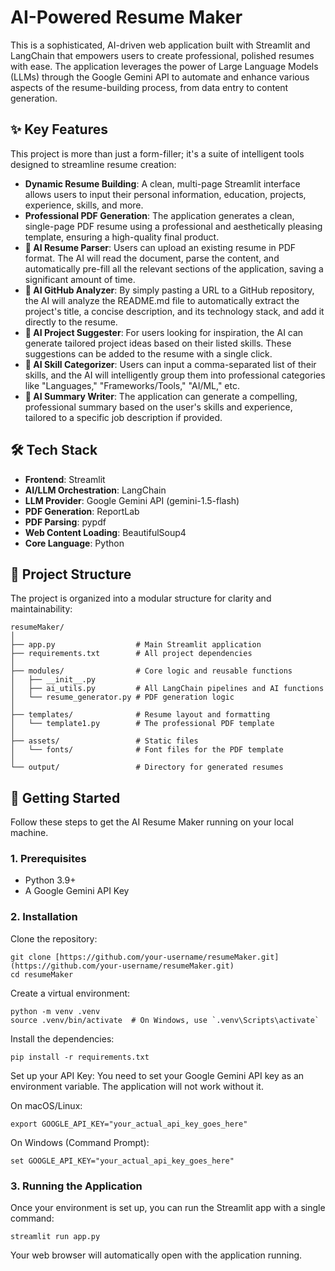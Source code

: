# AI-Powered Resume Maker

This is a sophisticated, AI-driven web application built with Streamlit and LangChain that empowers users to create professional, polished resumes with ease. The application leverages the power of Large Language Models (LLMs) through the Google Gemini API to automate and enhance various aspects of the resume-building process, from data entry to content generation.

## ✨ Key Features

This project is more than just a form-filler; it's a suite of intelligent tools designed to streamline resume creation:

*   **Dynamic Resume Building**: A clean, multi-page Streamlit interface allows users to input their personal information, education, projects, experience, skills, and more.
*   **Professional PDF Generation**: The application generates a clean, single-page PDF resume using a professional and aesthetically pleasing template, ensuring a high-quality final product.
*   **🤖 AI Resume Parser**: Users can upload an existing resume in PDF format. The AI will read the document, parse the content, and automatically pre-fill all the relevant sections of the application, saving a significant amount of time.
*   **🤖 AI GitHub Analyzer**: By simply pasting a URL to a GitHub repository, the AI will analyze the README.md file to automatically extract the project's title, a concise description, and its technology stack, and add it directly to the resume.
*   **🤖 AI Project Suggester**: For users looking for inspiration, the AI can generate tailored project ideas based on their listed skills. These suggestions can be added to the resume with a single click.
*   **🤖 AI Skill Categorizer**: Users can input a comma-separated list of their skills, and the AI will intelligently group them into professional categories like "Languages," "Frameworks/Tools," "AI/ML," etc.
*   **🤖 AI Summary Writer**: The application can generate a compelling, professional summary based on the user's skills and experience, tailored to a specific job description if provided.

## 🛠️ Tech Stack

*   **Frontend**: Streamlit
*   **AI/LLM Orchestration**: LangChain
*   **LLM Provider**: Google Gemini API (gemini-1.5-flash)
*   **PDF Generation**: ReportLab
*   **PDF Parsing**: pypdf
*   **Web Content Loading**: BeautifulSoup4
*   **Core Language**: Python

## 📂 Project Structure

The project is organized into a modular structure for clarity and maintainability:

```
resumeMaker/
│
├── app.py                  # Main Streamlit application
├── requirements.txt        # All project dependencies
│
├── modules/                # Core logic and reusable functions
│   ├── __init__.py
│   ├── ai_utils.py         # All LangChain pipelines and AI functions
│   └── resume_generator.py # PDF generation logic
│
├── templates/              # Resume layout and formatting
│   └── template1.py        # The professional PDF template
│
├── assets/                 # Static files
│   └── fonts/              # Font files for the PDF template
│
└── output/                 # Directory for generated resumes
```

## 🚀 Getting Started

Follow these steps to get the AI Resume Maker running on your local machine.

### 1. Prerequisites

*   Python 3.9+
*   A Google Gemini API Key

### 2. Installation

Clone the repository:

```
git clone [https://github.com/your-username/resumeMaker.git](https://github.com/your-username/resumeMaker.git)
cd resumeMaker
```

Create a virtual environment:

```
python -m venv .venv
source .venv/bin/activate  # On Windows, use `.venv\Scripts\activate`
```

Install the dependencies:

```
pip install -r requirements.txt
```

Set up your API Key:
You need to set your Google Gemini API key as an environment variable. The application will not work without it.

On macOS/Linux:

```
export GOOGLE_API_KEY="your_actual_api_key_goes_here"
```

On Windows (Command Prompt):

```
set GOOGLE_API_KEY="your_actual_api_key_goes_here"
```

### 3. Running the Application

Once your environment is set up, you can run the Streamlit app with a single command:

```
streamlit run app.py
```

Your web browser will automatically open with the application running.

